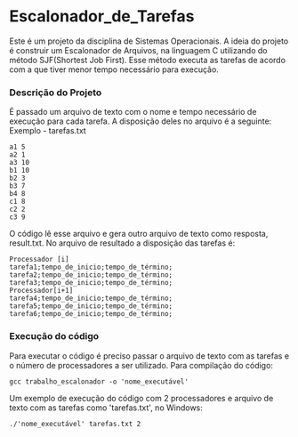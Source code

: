 # Escalonador_de_Tarefas
Este é um projeto da disciplina de Sistemas Operacionais. 
A ideia do projeto é construir um Escalonador de Arquivos, na linguagem C utilizando do método SJF(Shortest Job First).
Esse método executa as tarefas de acordo com a que tiver menor tempo necessário para execução.

### Descrição do Projeto
É passado um arquivo de texto com o nome e tempo necessário de execução para cada tarefa. 
A disposição deles no arquivo é a seguinte: 
Exemplo - tarefas.txt
```
a1 5
a2 1
a3 10
b1 10
b2 3
b3 7
b4 8
c1 8
c2 2
c3 9
```
O código lê esse arquivo e gera outro arquivo de texto como resposta, result.txt.
No arquivo de resultado a disposição das tarefas é:
```
Processador [i]
tarefa1;tempo_de_inicio;tempo_de_término;
tarefa2;tempo_de_inicio;tempo_de_término;
tarefa3;tempo_de_inicio;tempo_de_término;
Processador[i+1]
tarefa4;tempo_de_inicio;tempo_de_término;
tarefa5;tempo_de_inicio;tempo_de_término;
tarefa6;tempo_de_inicio;tempo_de_término;
```
### Execução do código
Para executar o código é preciso passar o arquivo de texto com as tarefas e o número de processadores a ser utilizado.
Para compilação do código:
```
gcc trabalho_escalonador -o 'nome_executável'
```
Um exemplo de execução do código com 2 processadores e arquivo de texto com as tarefas como 'tarefas.txt', no Windows:
```
./'nome_executável' tarefas.txt 2
```
